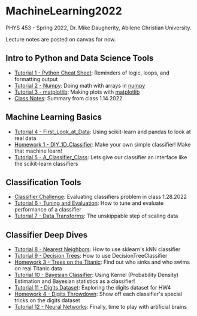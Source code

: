 # MachineLearning2022
PHYS 453 - Spring 2022, Dr. Mike Daugherity, Abilene Christian University.

Lecture notes are posted on canvas for now.   

## Intro to Python and Data Science Tools
* [Tutorial 1 - Python Cheat Sheet](Tutorial_1_Python_Cheat_Sheet.ipynb):  Reminders of logic, loops, and formatting output 
* [Tutorial 2 - Numpy](Tutorial_2_Numpy.ipynb): Doing math with arrays in [numpy](https://numpy.org/)
* [Tutorial 3 - matplotlib](Tutorial_3_Plots_with_matplotlib.ipynb): Making plots with [matplotlib](https://matplotlib.org/)
* [Class Notes](Class/Class_1_14_22.ipynb): Summary from class 1.14.2022

## Machine Learning Basics
* [Tutorial 4 - First_Look_at_Data](Tutorial_4_First_Look_at_Data.ipynb): Using scikit-learn and pandas to look at real data
* [Homework 1 - DIY_1D_Classifier](HW1_DIY_1D_Classifier.ipynb): Make your own simple classifier!  Make that machine learn!
* [Tutorial 5 - A_Classifier_Class](Tutorial_5_A_Classifier_Class.ipynb): Lets give our classifier an interface like the scikit-learn classifiers

## Classification Tools
* [Classifier Challenge](Class/Class_1_28_2022_Classifier_Challenge.ipynb): Evaluating classifiers problem in class 1.28.2022
* [Tutorial 6 - Tuning and Evaluation](Tutorial_6_Tuning_and_Evaluation.ipynb): How to tune and evaluate performance of a classifier
* [Tutorial 7 - Data Transforms](Tutorial_7_Data_Transforms.ipynb): The unskippable step of scaling data

## Classifier Deep Dives
* [Tutorial 8 - Nearest Neighbors](Tutorial_8_Nearest_Neighbors.ipynb): How to use sklearn's kNN classifier
* [Tutorial 9 - Decision Trees](Tutorial_9_Decision_Trees.ipynb): How to use DecisionTreeClassifier
* [Homework 3 - Trees on the Titanic](HW3_Trees_on_the_Titanic.ipynb): Find out who sinks and who swims on real Titanic data
* [Tutorial 10 - Bayesian Classifier](Tutorial_10_Bayesian_Classifier.ipynb): Using Kernel (Probability Density) Estimation and Bayesian statistics as a classifier!
* [Tutorial 11 - Digits Dataset](Tutorial_11_Digits_Dataset.ipynb): Exploring the digits dataset for HW4
* [Homework 4 - Digits Throwdown](HW4_Digits_Throwdown.ipynb): Show off each classifier's special tricks on the digits dataset
* [Tutorial 12 - Neural Networks](Tutorial_12_Neural_Networks.ipynb): Finally, time to play with artificial brains 

